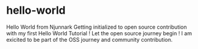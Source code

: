 # hello-world
Hello World from Njunnark
Getting initialized to open source contribution with my first Hello World Tutorial ! 
Let the open source journey begin ! 
I am exicited to be part of the OSS journey and community contribution.
 
 
